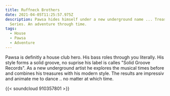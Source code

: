 ```yaml
---
title: Ruffneck Brothers
date: 2021-04-05T11:25:57.975Z
description: Pawsa hides himself under a new underground name ... Treasure
  Series. An adventure through time.
tags:
  - House
  - Pawsa
  - Adventure
---
```

Pawsa is definitly a house club hero. His bass roles through you literally. His style forms a solid groove,  no suprise his label is calles "Solid Groove Records". As a new underground artist he explores the musical times before and combines his treasures with his modern style. The results are impressiv and animate me to dance .. no matter at which time.

{{< soundcloud 910357801 >}}